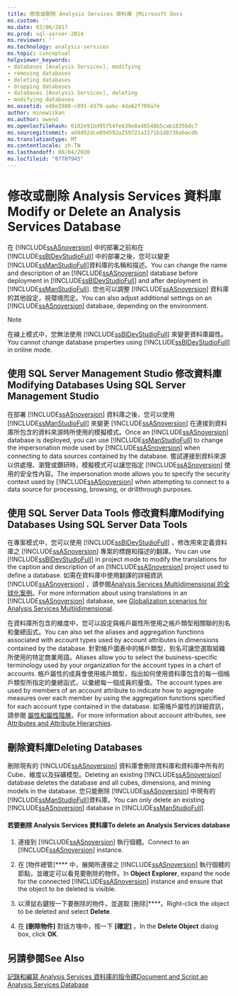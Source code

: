 ```yaml
---
title: 修改或刪除 Analysis Services 資料庫 |Microsoft Docs
ms.custom: ''
ms.date: 03/06/2017
ms.prod: sql-server-2014
ms.reviewer: ''
ms.technology: analysis-services
ms.topic: conceptual
helpviewer_keywords:
- databases [Analysis Services], modifying
- removing databases
- deleting databases
- dropping databases
- databases [Analysis Services], deleting
- modifying databases
ms.assetid: e48e3988-c091-4379-aabc-4da62f709a7e
author: minewiskan
ms.author: owend
ms.openlocfilehash: 6182e91bd95754fe639e8a48548b5cab1835bdc7
ms.sourcegitcommit: ad4d92dce894592a259721a1571b1d8736abacdb
ms.translationtype: MT
ms.contentlocale: zh-TW
ms.lasthandoff: 08/04/2020
ms.locfileid: "87707945"
---
```

# <a name="modify-or-delete-an-analysis-services-database"></a><span data-ttu-id="1f16e-102">修改或刪除 Analysis Services 資料庫</span><span class="sxs-lookup"><span data-stu-id="1f16e-102">Modify or Delete an Analysis Services Database</span></span>
  <span data-ttu-id="1f16e-103">在 [!INCLUDE[ssASnoversion](../../includes/ssasnoversion-md.md)] 中的部署之前和在 [!INCLUDE[ssBIDevStudioFull](../../includes/ssbidevstudiofull-md.md)] 中的部署之後，您可以變更 [!INCLUDE[ssManStudioFull](../../includes/ssmanstudiofull-md.md)]資料庫的名稱和描述。</span><span class="sxs-lookup"><span data-stu-id="1f16e-103">You can change the name and description of an [!INCLUDE[ssASnoversion](../../includes/ssasnoversion-md.md)] database before deployment in [!INCLUDE[ssBIDevStudioFull](../../includes/ssbidevstudiofull-md.md)] and after deployment in [!INCLUDE[ssManStudioFull](../../includes/ssmanstudiofull-md.md)].</span></span> <span data-ttu-id="1f16e-104">您也可以調整 [!INCLUDE[ssASnoversion](../../includes/ssasnoversion-md.md)] 資料庫的其他設定，視環境而定。</span><span class="sxs-lookup"><span data-stu-id="1f16e-104">You can also adjust additional settings on an [!INCLUDE[ssASnoversion](../../includes/ssasnoversion-md.md)] database, depending on the environment.</span></span>  
  
> [!NOTE]  
>  <span data-ttu-id="1f16e-105">在線上模式中，您無法使用 [!INCLUDE[ssBIDevStudioFull](../../includes/ssbidevstudiofull-md.md)] 來變更資料庫屬性。</span><span class="sxs-lookup"><span data-stu-id="1f16e-105">You cannot change database properties using [!INCLUDE[ssBIDevStudioFull](../../includes/ssbidevstudiofull-md.md)] in online mode.</span></span>  
  
## <a name="modifying-databases-using-sql-server-management-studio"></a><span data-ttu-id="1f16e-106">使用 SQL Server Management Studio 修改資料庫</span><span class="sxs-lookup"><span data-stu-id="1f16e-106">Modifying Databases Using SQL Server Management Studio</span></span>  
 <span data-ttu-id="1f16e-107">在部署 [!INCLUDE[ssASnoversion](../../includes/ssasnoversion-md.md)] 資料庫之後，您可以使用 [!INCLUDE[ssManStudioFull](../../includes/ssmanstudiofull-md.md)] 來變更 [!INCLUDE[ssASnoversion](../../includes/ssasnoversion-md.md)] 在連接到資料庫所包含的資料來源時所使用的模擬模式。</span><span class="sxs-lookup"><span data-stu-id="1f16e-107">Once an [!INCLUDE[ssASnoversion](../../includes/ssasnoversion-md.md)] database is deployed, you can use [!INCLUDE[ssManStudioFull](../../includes/ssmanstudiofull-md.md)] to change the impersonation mode used by [!INCLUDE[ssASnoversion](../../includes/ssasnoversion-md.md)] when connecting to data sources contained by the database.</span></span> <span data-ttu-id="1f16e-108">嘗試連接到資料來源以供處理、瀏覽或鑽研時，模擬模式可以讓您指定 [!INCLUDE[ssASnoversion](../../includes/ssasnoversion-md.md)] 使用的安全性內容。</span><span class="sxs-lookup"><span data-stu-id="1f16e-108">The impersonation mode allows you to specify the security context used by [!INCLUDE[ssASnoversion](../../includes/ssasnoversion-md.md)] when attempting to connect to a data source for processing, browsing, or drillthrough purposes.</span></span>  
  
## <a name="modifying-databases-using-sql-server-data-tools"></a><span data-ttu-id="1f16e-109">使用 SQL Server Data Tools 修改資料庫</span><span class="sxs-lookup"><span data-stu-id="1f16e-109">Modifying Databases Using SQL Server Data Tools</span></span>  
 <span data-ttu-id="1f16e-110">在專案模式中，您可以使用 [!INCLUDE[ssBIDevStudioFull](../../includes/ssbidevstudiofull-md.md)] ，修改用來定義資料庫之 [!INCLUDE[ssASnoversion](../../includes/ssasnoversion-md.md)] 專案的標題和描述的翻譯。</span><span class="sxs-lookup"><span data-stu-id="1f16e-110">You can use [!INCLUDE[ssBIDevStudioFull](../../includes/ssbidevstudiofull-md.md)] in project mode to modify the translations for the caption and description of an [!INCLUDE[ssASnoversion](../../includes/ssasnoversion-md.md)] project used to define a database.</span></span> <span data-ttu-id="1f16e-111">如需在資料庫中使用翻譯的詳細資訊 [!INCLUDE[ssASnoversion](../../includes/ssasnoversion-md.md)] ，請參閱[Analysis Services Multiidimensional 的全球化案例](../globalization-scenarios-for-analysis-services-multiidimensional.md)。</span><span class="sxs-lookup"><span data-stu-id="1f16e-111">For more information about using translations in an [!INCLUDE[ssASnoversion](../../includes/ssasnoversion-md.md)] database, see [Globalization scenarios for Analysis Services Multiidimensional](../globalization-scenarios-for-analysis-services-multiidimensional.md).</span></span>  
  
 <span data-ttu-id="1f16e-112">在資料庫所包含的維度中，您可以設定與帳戶屬性所使用之帳戶類型相關聯的別名和彙總函式。</span><span class="sxs-lookup"><span data-stu-id="1f16e-112">You can also set the aliases and aggregation functions associated with account types used by account attributes in dimensions contained by the database.</span></span> <span data-ttu-id="1f16e-113">針對帳戶圖表中的帳戶類型，別名可讓您選取組織所使用的特定商業用語。</span><span class="sxs-lookup"><span data-stu-id="1f16e-113">Aliases allow you to select the business-specific terminology used by your organization for the account types in a chart of accounts.</span></span> <span data-ttu-id="1f16e-114">帳戶屬性的成員會使用帳戶類型，指出如何使用資料庫包含的每一個帳戶類型所指定的彙總函式，以彙總每一個成員的量值。</span><span class="sxs-lookup"><span data-stu-id="1f16e-114">The account types are used by members of an account attribute to indicate how to aggregate measures over each member by using the aggregation functions specified for each account type contained in the database.</span></span> <span data-ttu-id="1f16e-115">如需帳戶屬性的詳細資訊，請參閱 [屬性和屬性階層](../multidimensional-models-olap-logical-dimension-objects/attributes-and-attribute-hierarchies.md)。</span><span class="sxs-lookup"><span data-stu-id="1f16e-115">For more information about account attributes, see [Attributes and Attribute Hierarchies](../multidimensional-models-olap-logical-dimension-objects/attributes-and-attribute-hierarchies.md).</span></span>  
  
## <a name="deleting-databases"></a><span data-ttu-id="1f16e-116">刪除資料庫</span><span class="sxs-lookup"><span data-stu-id="1f16e-116">Deleting Databases</span></span>  
 <span data-ttu-id="1f16e-117">刪除現有的 [!INCLUDE[ssASnoversion](../../includes/ssasnoversion-md.md)] 資料庫會刪除資料庫和資料庫中所有的 Cube、維度以及採礦模型。</span><span class="sxs-lookup"><span data-stu-id="1f16e-117">Deleting an existing [!INCLUDE[ssASnoversion](../../includes/ssasnoversion-md.md)] database deletes the database and all cubes, dimensions, and mining models in the database.</span></span> <span data-ttu-id="1f16e-118">您只能刪除 [!INCLUDE[ssASnoversion](../../includes/ssasnoversion-md.md)] 中現有的 [!INCLUDE[ssManStudioFull](../../includes/ssmanstudiofull-md.md)]資料庫。</span><span class="sxs-lookup"><span data-stu-id="1f16e-118">You can only delete an existing [!INCLUDE[ssASnoversion](../../includes/ssasnoversion-md.md)] database in [!INCLUDE[ssManStudioFull](../../includes/ssmanstudiofull-md.md)].</span></span>  
  
#### <a name="to-delete-an-analysis-services-database"></a><span data-ttu-id="1f16e-119">若要刪除 Analysis Services 資料庫</span><span class="sxs-lookup"><span data-stu-id="1f16e-119">To delete an Analysis Services database</span></span>  
  
1.  <span data-ttu-id="1f16e-120">連接到 [!INCLUDE[ssASnoversion](../../includes/ssasnoversion-md.md)] 執行個體。</span><span class="sxs-lookup"><span data-stu-id="1f16e-120">Connect to an [!INCLUDE[ssASnoversion](../../includes/ssasnoversion-md.md)] instance.</span></span>  
  
2.  <span data-ttu-id="1f16e-121">在 [物件總管]\*\*\*\* 中，展開所連接之 [!INCLUDE[ssASnoversion](../../includes/ssasnoversion-md.md)] 執行個體的節點，並確定可以看見要刪除的物件。</span><span class="sxs-lookup"><span data-stu-id="1f16e-121">In **Object Explorer**, expand the node for the connected [!INCLUDE[ssASnoversion](../../includes/ssasnoversion-md.md)] instance and ensure that the object to be deleted is visible.</span></span>  
  
3.  <span data-ttu-id="1f16e-122">以滑鼠右鍵按一下要刪除的物件，並選取 [刪除]\*\*\*\*。</span><span class="sxs-lookup"><span data-stu-id="1f16e-122">Right-click the object to be deleted and select **Delete**.</span></span>  
  
4.  <span data-ttu-id="1f16e-123">在 **[刪除物件]** 對話方塊中，按一下 **[確定]** 。</span><span class="sxs-lookup"><span data-stu-id="1f16e-123">In the **Delete Object** dialog box, click **OK**.</span></span>  
  
## <a name="see-also"></a><span data-ttu-id="1f16e-124">另請參閱</span><span class="sxs-lookup"><span data-stu-id="1f16e-124">See Also</span></span>  
 [<span data-ttu-id="1f16e-125">記錄和編寫 Analysis Services 資料庫的指令碼</span><span class="sxs-lookup"><span data-stu-id="1f16e-125">Document and Script an Analysis Services Database</span></span>](document-and-script-an-analysis-services-database.md)  
  
  
